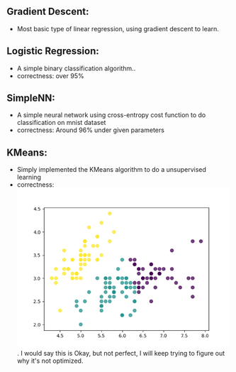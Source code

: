 ## Gradient Descent:
   - Most basic type of linear regression, using gradient descent to learn.
## Logistic Regression:
   - A simple binary classification algorithm..
   - correctness: over 95%
## SimpleNN:
   - A simple neural network using cross-entropy cost function to do classification on mnist dataset
   - correctness: Around 96% under given parameters
## KMeans:
   - Simply implemented the KMeans algorithm to do a unsupervised learning
   - correctness: ![Image](./KMeans/k=3.png). I would say this is Okay, but not perfect, I will keep trying to figure out why it's not optimized.
